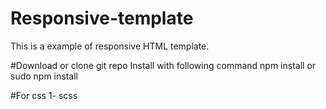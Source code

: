 # Responsive-template
This is a example of responsive HTML template. 

#Download or clone git repo
Install with following command
npm install or sudo npm install

#For css 
1- scss 
